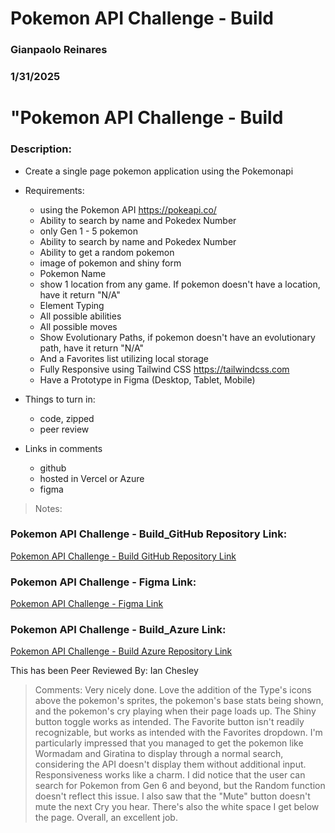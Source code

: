 # Pokemon API Challenge - Build

### Gianpaolo Reinares
### 1/31/2025
# "Pokemon API Challenge - Build
### Description: 
- Create a single page pokemon application using the Pokemonapi

- Requirements:
    - using the Pokemon API https://pokeapi.co/
    - Ability to search by name and Pokedex Number
    - only Gen 1 - 5 pokemon
    - Ability to search by name and Pokedex Number
    - Ability to get a random pokemon
    - image of pokemon and shiny form
    - Pokemon Name
    - show 1 location from any game. If pokemon doesn't have a location, have it return "N/A"
    - Element Typing
    - All possible abilities
    - All possible moves
    - Show Evolutionary Paths, if pokemon doesn't have an evolutionary path, have it return "N/A"
    - And a Favorites list utilizing local storage
    - Fully Responsive using Tailwind CSS https://tailwindcss.com
    - Have a Prototype in Figma (Desktop, Tablet, Mobile)

- Things to turn in:
    * code, zipped
    * peer review
- Links in comments
    * github
    * hosted in Vercel or Azure
    * figma

   
> Notes: 

### Pokemon API Challenge - Build_GitHub Repository Link:
[Pokemon API Challenge - Build GitHub Repository Link]()

### Pokemon API Challenge - Figma Link:
[Pokemon API Challenge - Figma Link]()

### Pokemon API Challenge - Build_Azure Link:
[Pokemon API Challenge - Build Azure Repository Link]()

This has been Peer Reviewed By: Ian Chesley
> Comments: Very nicely done. Love the addition of the Type's icons above the pokemon's sprites, the pokemon's base stats being shown, and the pokemon's cry playing when their page loads up. The Shiny button toggle works as intended. The Favorite button isn't readily recognizable, but works as intended with the Favorites dropdown. I'm particularly impressed that you managed to get the pokemon like Wormadam and Giratina to display through a normal search, considering the API doesn't display them without additional input. Responsiveness works like a charm.
    I did notice that the user can search for Pokemon from Gen 6 and beyond, but the Random function doesn't reflect this issue. I also saw that the "Mute" button doesn't mute the next Cry you hear. There's also the white space I get below the page.
        Overall, an excellent job.